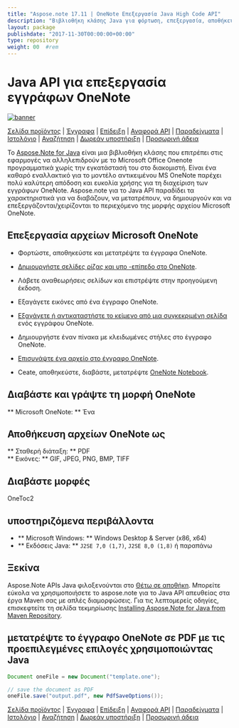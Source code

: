 ```yaml
---
title: "Aspose.note 17.11 | OneNote Επεξεργασία Java High Code API" 
description: "Βιβλιοθήκη κλάσης Java για φόρτωση, επεξεργασία, αποθήκευση και μετατροπή μορφών OneNote. Υποστηρίζει σελίδες, εικόνες, κείμενο, πίνακες, συνημμένα, ετικέτες, εργασίες, στυλ κειμένου και υπερσυνδέσεις." 
layout: package
publishdate: "2017-11-30T00:00:00+00:00"
type: repository
weight: 00	#rem
---
```


# Java API για επεξεργασία εγγράφων OneNote
[![banner](/res_repo/img/compress/aspose_note-for-java-banner.png)](./)

[Σελίδα προϊόντος](https://products.aspose.com/note/java) | [Έγγραφα](https://docs.aspose.com/note/java/) | [Επίδειξη](https://products.aspose.app/note/family) | [Αναφορά API](https://apireference.aspose.com/note/java) | [Παραδείγματα](https://github.com/aspose-note/Aspose.Note-for-Java) | [Ιστολόγιο](https://blog.aspose.com/category/note/) | [Αναζήτηση](https://search.aspose.com/) | [Δωρεάν υποστήριξη](https://forum.aspose.com/c/note) | [Προσωρινή άδεια](https://purchase.aspose.com/temporary-license)

Το [Aspose.Note for Java](https://products.aspose.com/note/java) είναι μια βιβλιοθήκη κλάσης που επιτρέπει στις εφαρμογές να αλληλεπιδρούν με το Microsoft Office Onenote προγραμματικά χωρίς την εγκατάστασή του στο διακομιστή. Είναι ένα καθαρό εναλλακτικό για το μοντέλο αντικειμένου MS OneNote παρέχει πολύ καλύτερη απόδοση και ευκολία χρήσης για τη διαχείριση των εγγράφων OneNote. Aspose.note για το Java API παραδίδει τα χαρακτηριστικά για να διαβάζουν, να μετατρέπουν, να δημιουργούν και να επεξεργάζονται/χειρίζονται το περιεχόμενο της μορφής αρχείου Microsoft OneNote.

## Επεξεργασία αρχείων Microsoft OneNote
- Φορτώστε, αποθηκεύστε και μετατρέψτε τα έγγραφα OneNote.

- [Δημιουργήστε σελίδες ρίζας και υπο -επίπεδο στο OneNote](https://docs.aspose.com/note/java/working-with-pages/).
- Λάβετε αναθεωρήσεις σελίδων και επιστρέψτε στην προηγούμενη έκδοση.
- Εξαγάγετε εικόνες από ένα έγγραφο OneNote.

- [Εξαγάγετε ή αντικαταστήστε το κείμενο από μια συγκεκριμένη σελίδα](https://docs.aspose.com/note/java/working-with-text/) ενός εγγράφου OneNote.
- Δημιουργήστε έναν πίνακα με κλειδωμένες στήλες στο έγγραφο OneNote.

- [Επισυνάψτε ένα αρχείο στο έγγραφο OneNote](https://docs.aspose.com/note/java/working-with-attachments/).

- Ceate, αποθηκεύστε, διαβάστε, μετατρέψτε [OneNote Notebook](https://docs.aspose.com/note/java/working-with-onenote-notebook/).

## Διαβάστε και γράψτε τη μορφή OneNote
** Microsoft OneNote: ** Ένα

## Αποθήκευση αρχείων OneNote ως
** Σταθερή διάταξη: ** PDF \
** Εικόνες: ** GIF, JPEG, PNG, BMP, TIFF

## Διαβάστε μορφές
OneToc2

## υποστηριζόμενα περιβάλλοντα
- ** Microsoft Windows: ** Windows Desktop & Server (x86, x64)
- ** Εκδόσεις Java: ** `J2SE 7,0 (1,7)`, `J2SE 8,0 (1,8)` ή παραπάνω

## Ξεκίνα

Aspose.Note APIs Java φιλοξενούνται στο [Θέτω σε αποθήκη](https://releases.aspose.com/note/java/). Μπορείτε εύκολα να χρησιμοποιήσετε το aspose.note για το Java API απευθείας στα έργα Maven σας με απλές διαμορφώσεις. Για τις λεπτομερείς οδηγίες, επισκεφτείτε τη σελίδα τεκμηρίωσης [Installing Aspose.Note for Java from Maven Repository](https://docs.aspose.com/note/java/installation/).

## μετατρέψτε το έγγραφο OneNote σε PDF με τις προεπιλεγμένες επιλογές χρησιμοποιώντας Java

```java
Document oneFile = new Document("template.one");

// save the document as PDF
oneFile.save("output.pdf", new PdfSaveOptions());
```

[Σελίδα προϊόντος](https://products.aspose.com/note/java) | [Έγγραφα](https://docs.aspose.com/note/java/) | [Επίδειξη](https://products.aspose.app/note/family) | [Αναφορά API](https://apireference.aspose.com/note/java) | [Παραδείγματα](https://github.com/aspose-note/Aspose.Note-for-Java) | [Ιστολόγιο](https://blog.aspose.com/category/note/) | [Αναζήτηση](https://search.aspose.com/) | [Δωρεάν υποστήριξη](https://forum.aspose.com/c/note) | [Προσωρινή άδεια](https://purchase.aspose.com/temporary-license)
